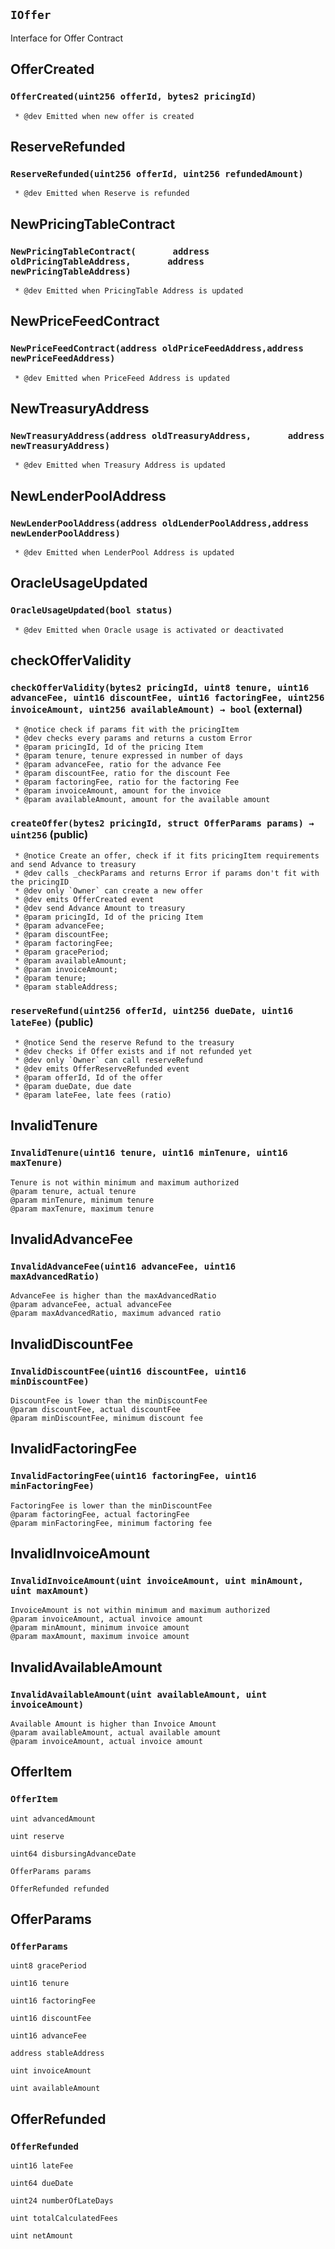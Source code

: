## `IOffer`
Interface for Offer Contract

## OfferCreated
### `OfferCreated(uint256 offerId, bytes2 pricingId)`
     * @dev Emitted when new offer is created

## ReserveRefunded
### `ReserveRefunded(uint256 offerId, uint256 refundedAmount)`
     * @dev Emitted when Reserve is refunded
## NewPricingTableContract
### `NewPricingTableContract(       address oldPricingTableAddress,       address newPricingTableAddress)`
     * @dev Emitted when PricingTable Address is updated

## NewPriceFeedContract
### `NewPriceFeedContract(address oldPriceFeedAddress,address newPriceFeedAddress)`
     * @dev Emitted when PriceFeed Address is updated

## NewTreasuryAddress
### `NewTreasuryAddress(address oldTreasuryAddress,       address newTreasuryAddress)`
     * @dev Emitted when Treasury Address is updated

## NewLenderPoolAddress
### `NewLenderPoolAddress(address oldLenderPoolAddress,address newLenderPoolAddress)`
     * @dev Emitted when LenderPool Address is updated

## OracleUsageUpdated
### `OracleUsageUpdated(bool status)`
     * @dev Emitted when Oracle usage is activated or deactivated

## checkOfferValidity
### `checkOfferValidity(bytes2 pricingId, uint8 tenure, uint16 advanceFee, uint16 discountFee, uint16 factoringFee, uint256 invoiceAmount, uint256 availableAmount) → bool` (external)

     * @notice check if params fit with the pricingItem
     * @dev checks every params and returns a custom Error
     * @param pricingId, Id of the pricing Item
     * @param tenure, tenure expressed in number of days
     * @param advanceFee, ratio for the advance Fee
     * @param discountFee, ratio for the discount Fee
     * @param factoringFee, ratio for the factoring Fee
     * @param invoiceAmount, amount for the invoice
     * @param availableAmount, amount for the available amount

### `createOffer(bytes2 pricingId, struct OfferParams params) → uint256` (public)

     * @notice Create an offer, check if it fits pricingItem requirements and send Advance to treasury
     * @dev calls _checkParams and returns Error if params don't fit with the pricingID
     * @dev only `Owner` can create a new offer
     * @dev emits OfferCreated event
     * @dev send Advance Amount to treasury
     * @param pricingId, Id of the pricing Item
     * @param advanceFee;
     * @param discountFee;
     * @param factoringFee;
     * @param gracePeriod;
     * @param availableAmount;
     * @param invoiceAmount;
     * @param tenure;
     * @param stableAddress;

### `reserveRefund(uint256 offerId, uint256 dueDate, uint16 lateFee)` (public)

     * @notice Send the reserve Refund to the treasury
     * @dev checks if Offer exists and if not refunded yet
     * @dev only `Owner` can call reserveRefund
     * @dev emits OfferReserveRefunded event
     * @param offerId, Id of the offer
     * @param dueDate, due date
     * @param lateFee, late fees (ratio)

## InvalidTenure
### `InvalidTenure(uint16 tenure, uint16 minTenure, uint16 maxTenure)`
    Tenure is not within minimum and maximum authorized
    @param tenure, actual tenure
    @param minTenure, minimum tenure
    @param maxTenure, maximum tenure



## InvalidAdvanceFee
### `InvalidAdvanceFee(uint16 advanceFee, uint16 maxAdvancedRatio)`
    AdvanceFee is higher than the maxAdvancedRatio
    @param advanceFee, actual advanceFee
    @param maxAdvancedRatio, maximum advanced ratio



## InvalidDiscountFee
### `InvalidDiscountFee(uint16 discountFee, uint16 minDiscountFee)`
    DiscountFee is lower than the minDiscountFee
    @param discountFee, actual discountFee
    @param minDiscountFee, minimum discount fee

## InvalidFactoringFee
### `InvalidFactoringFee(uint16 factoringFee, uint16 minFactoringFee)`
    FactoringFee is lower than the minDiscountFee
    @param factoringFee, actual factoringFee
    @param minFactoringFee, minimum factoring fee

## InvalidInvoiceAmount
### `InvalidInvoiceAmount(uint invoiceAmount, uint minAmount, uint maxAmount)`
    InvoiceAmount is not within minimum and maximum authorized
    @param invoiceAmount, actual invoice amount
    @param minAmount, minimum invoice amount
    @param maxAmount, maximum invoice amount    

## InvalidAvailableAmount
### `InvalidAvailableAmount(uint availableAmount, uint invoiceAmount)`
    Available Amount is higher than Invoice Amount
    @param availableAmount, actual available amount
    @param invoiceAmount, actual invoice amount

## OfferItem
### `OfferItem`
    uint advancedAmount

    uint reserve

    uint64 disbursingAdvanceDate

    OfferParams params

    OfferRefunded refunded

## OfferParams
### `OfferParams`
    uint8 gracePeriod

    uint16 tenure

    uint16 factoringFee

    uint16 discountFee

    uint16 advanceFee

    address stableAddress

    uint invoiceAmount

    uint availableAmount

## OfferRefunded
### `OfferRefunded`
    uint16 lateFee

    uint64 dueDate

    uint24 numberOfLateDays

    uint totalCalculatedFees

    uint netAmount


